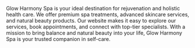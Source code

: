 Glow Harmony Spa is your ideal destination for rejuvenation and holistic health care. We offer premium spa treatments, advanced skincare services, and natural beauty products. Our website makes it easy to explore our services, book appointments, and connect with top-tier specialists. With a mission to bring balance and natural beauty into your life, Glow Harmony Spa is your trusted companion in self-care.

